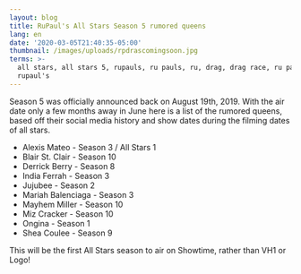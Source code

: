 ```yaml
---
layout: blog
title: RuPaul's All Stars Season 5 rumored queens
lang: en
date: '2020-03-05T21:40:35-05:00'
thumbnail: /images/uploads/rpdrascomingsoon.jpg
terms: >-
  all stars, all stars 5, rupauls, ru pauls, ru, drag, drag race, ru paul's,
  rupaul's
---
```

Season 5 was officially announced back on August 19th, 2019. With the air date only a few months away in June here is a list of the rumored queens, based off their social media history and show dates during the filming dates of all stars. 

* Alexis Mateo - Season 3 / All Stars 1
* Blair St. Clair - Season 10
* Derrick Berry - Season 8
* India Ferrah - Season 3
* Jujubee - Season 2
* Mariah Balenciaga - Season 3
* Mayhem Miller - Season 10
* Miz Cracker - Season 10
* Ongina - Season 1
* Shea Coulee - Season 9

This will be the first All Stars season to air on Showtime, rather than VH1 or Logo!

